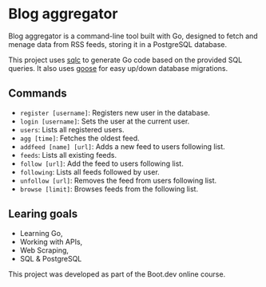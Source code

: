 # Blog aggregator

Blog aggregator is a command-line tool built with Go, designed to fetch and menage data from RSS feeds, storing it in a PostgreSQL database.

This project uses [sqlc](https://docs.sqlc.dev/en/latest/index.html) to generate Go code based on the provided SQL queries. It also uses [goose](https://github.com/pressly/goose/) for easy up/down database migrations.

## Commands

* `register [username]`: Registers new user in the database.
* `login [username]`: Sets the user at the current user.
* `users`: Lists all registered users.
* `agg [time]`: Fetches the oldest feed.
* `addfeed [name] [url]`: Adds a new feed to users following list.
* `feeds`: Lists all existing feeds.
* `follow [url]`: Add the feed to users following list.
* `following`: Lists all feeds followed by user.
* `unfollow [url]`: Removes the feed from users following list.
* `browse [limit]`: Browses feeds from the following list.

## Learing goals

* Learning Go,
* Working with APIs,
* Web Scraping,
* SQL & PostgreSQL

This project was developed as part of the Boot.dev online course.